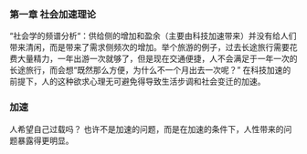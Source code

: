 ### 第一章 社会加速理论
“社会学的频谱分析“：供给侧的增加和盈余（主要由科技加速带来）并没有给人们带来清闲，而是带来了需求侧频次的增加。举个旅游的例子，过去长途旅行需要花费大量精力，一年出游一次就够了，但是现在交通便捷，人不会满足于一年一次的长途旅行，而会想“既然那么方便，为什么不一个月出去一次呢？”
在科技加速的前提下，人的这种欲求心理无可避免得导致生活步调和社会变迁的加速。

### 加速
人希望自己过载吗？
也许不是加速的问题，而是在加速的条件下，人性带来的问题暴露得更明显。